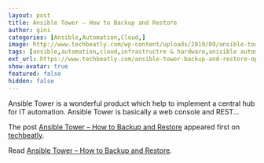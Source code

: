```yaml
---
layout: post
title: Ansible Tower – How to Backup and Restore
author: gini
categories: [Ansible,Automation,Cloud,]
image: http://www.techbeatly.com/wp-content/uploads/2019/09/ansible-tower-backup-and-restore-operations-1.jpg
tags: [ansible,automation,cloud,infrastructre & hardware,anisible automation,ansible tower,ansible tower – backup and restore operations,backup ansible,how to backup ansible tower,how to restore ansible tower,]
ext_url: https://www.techbeatly.com/ansible-tower-backup-and-restore-operations/
show-avatar: true
featured: false
hidden: false
---
```


<p>Ansible Tower is a wonderful product which help to implement a central hub for IT automation. Ansible Tower is basically a web console and REST&#46;&#46;&#46;</p>
<p>The post <a href="https://www.techbeatly.com/ansible-tower-backup-and-restore-operations/">Ansible Tower &#8211; How to Backup and Restore</a> appeared first on <a href="https://www.techbeatly.com">techbeatly</a>.</p>

Read [Ansible Tower – How to Backup and Restore](https://www.techbeatly.com/ansible-tower-backup-and-restore-operations/).